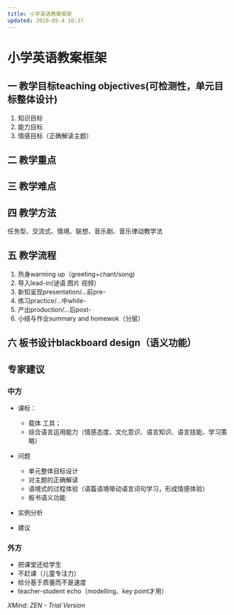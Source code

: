 ```yaml
---
title: 小学英语教案框架
updated: 2020-05-4 10:37
---
```


# 小学英语教案框架


## 一 教学目标teaching objectives(可检测性，单元目标整体设计)


1. 知识目标
2. 能力目标
3. 情感目标（正确解读主题）

## 二 教学重点

## 三 教学难点

## 四 教学方法
任务型、交流式、情境、联想、音乐剧、音乐律动教学法

## 五 教学流程

1. 热身warming up（greeting+chant/song)
2. 导入lead-in(谜语 图片 视频）
3. 新知呈现presentation/...前pre- 
4. 练习practice/...中while-
5. 产出production/...后post-
6. 小结与作业summary and homewok（分层）

## 六 板书设计blackboard design（语义功能）

## 专家建议

### 中方

- 课标：
	- 载体 工具；
	- 综合语言运用能力（情感态度、文化意识、语言知识、语言技能、学习策略）
- 问题

	- 单元整体目标设计
	- 对主题的正确解读
	- 语境式的过程体验（语篇语境带动语言词句学习，形成情感体验）
	- 板书语义功能
	

- 实例分析
- 建议

### 外方

- 把课堂还给学生
- 不赶课（儿童专注力）
- 给分基于质量而不是速度
- teacher-student echo（modelling、key point才用）

*XMind: ZEN - Trial Version*
